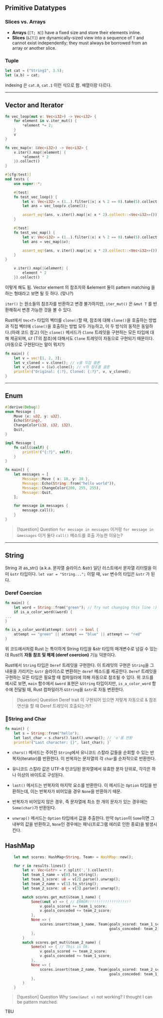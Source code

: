## Primitive Datatypes
### Slices vs. Arrays

- **Arrays** (`[T; N]`) have a fixed size and store their elements inline.
- **Slices** (`&[T]`) are dynamically-sized view into a sequence of `T` and cannot exist independently; they must always be borrowed from an array or another slice.

### Tuple
```rust
let cat = ("String1", 3.5);
let (a,b) = cat;
```

indexing 은 `cat.0`, `cat.1` 이런 식으로 함. 배열이랑 다르다.

---
## Vector and Iterator

```rust
fn vec_loop(mut v: Vec<i32>) -> Vec<i32> {
    for element in v.iter_mut() {
        *element *= 2;
    }
    v
}

fn vec_map(v: &Vec<i32>) -> Vec<i32> {
    v.iter().map(|element| {
        *element * 2
    }).collect()
}

#[cfg(test)]
mod tests {
    use super::*;

    #[test]
    fn test_vec_loop() {
        let v: Vec<i32> = (1..).filter(|x| x % 2 == 0).take(5).collect();
        let ans = vec_loop(v.clone());

        assert_eq!(ans, v.iter().map(|x| x * 2).collect::<Vec<i32>>());
    }

    #[test]
    fn test_vec_map() {
        let v: Vec<i32> = (1..).filter(|x| x % 2 == 0).take(5).collect();
        let ans = vec_map(&v);

        assert_eq!(ans, v.iter().map(|x| x * 2).collect::<Vec<i32>>());
    }
}
```

```rust
    v.iter().map(|&element| {
        element * 2
    }).collect()
```

이렇게 해도 됨. Vector element 의 참조자와 &element 둘이 pattern matching 을 하는 형태라고 보면 될 듯 하다. (맞나?)

 `iter()` 는 원소들의 참조자를 반환하고 변경 불가하지만, `iter_mut()` 은 `&mut T` 를 반환해줘서 변경 가능한 것을 볼 수 있다.

Rust에서 `Vec<T>` 타입의 벡터를 `clone()`할 때, 참조에 대해 `clone()`을 호출하는 방법과 직접 벡터에 `clone()`을 호출하는 방법 모두 가능하고, 이 두 방식의 동작은 동일하다.(아래 코드 참고) 
이는 `clone()` 메서드가 `Clone` 트레잇을 구현하는 모든 타입에 대해 제공되며, `&T` (T의 참조)에 대해서도 `Clone` 트레잇이 자동으로 구현되기 때문이다. (자동으로 구현된다는 말이 뭐지?)

```rust
fn main() {
    let v = vec![1, 2, 3];
    let v_cloned = v.clone(); // v를 직접 클론
    let v_cloned = (&v).clone(); // v의 참조를 클론
    println!("Original: {:?}, Cloned: {:?}", v, v_cloned);
}
```

---
## Enum

```rust
#[derive(Debug)]
enum Message {
    Move {x: u32, y: u32},
    Echo(String),
    ChangeColor(i32, i32, i32),
    Quit,
}

impl Message {
    fn call(&self) {
        println!("{:?}", self);
    }
}

fn main() {
    let messages = [
        Message::Move { x: 10, y: 30 },
        Message::Echo(String::from("hello world")),
        Message::ChangeColor(200, 255, 255),
        Message::Quit,
    ];

    for message in messages {
        message.call();
    }
}
```

> [!question] Question
>  `for message in messages` 이거랑  `for message in &messages` 이거 둘다 `call()` 메소드를 호출 가능한 이유는?

---
## String

String 과 as_str() (a.k.a. 문자열 슬라이스 &str)
일단 러스트에서 문자열 리터럴을 이미 `&str`  타입이다.
`let var = "String...";` 
이럴 때, `var` 변수의 타입은 `&str` 가 된다. 

### Deref Coercion
```rust
fn main() {
    let word = String::from("green"); // Try not changing this line :)
    if is_a_color_word(&word) {
...
}

fn is_a_color_word(attempt: &str) -> bool {
    attempt == "green" || attempt == "blue" || attempt == "red"
}
```

위 코드에서처럼 Rust 는 특이하게 String 타입을 &str 타입의 매개변수로 넘길 수 있는데 Rust의 **자동 참조 및 해제 (deref coercion)** 기능 덕분이다. 

Rust에서 `String` 타입은 `Deref` 트레잇을 구현한다. 이 트레잇의 구현은 `String`을 그 내용을 가리키는 `&str` 슬라이스로 변환하는 `deref` 메소드를 제공한다. `Deref` 트레잇을 구현하는 모든 타입은 필요할 때 컴파일러에 의해 자동으로 참조될 수 있다. 
위 코드를 예시로 보면, `main` 함수에서 `&word` 표현은 `&String` 타입이지만, `is_a_color_word` 함수에 전달될 때, Rust 컴파일러가 `&String`을 `&str`로 자동 변환한다. 

> [!question] Question
> Deref trait 이 구현되어 있으면 저렇게 자동으로 & 참조 연산을 할 때 Deref 트레잇이 호출되는가?

### String and Char

```rust
fn main() {
	let s = String::from("hello");
	let last_char = s.chars().last().unwrap(); // 'o'를 반환     
	println!("Last character: {}", last_char); }`
```
- `chars()` 메서드는 주어진 `String`에서 유니코드 스칼라 값들을 순회할 수 있는 반복자(iterator)를 반환한다. 이 반복자는 문자열의 각 `char`를 순차적으로 반환한다.
- 유니코드 스칼라 값은 UTF-8 인코딩된 문자열에서 유효한 문자 단위로, 각각은 하나 이상의 바이트로 구성된다.

- `last()` 메서드는 반복자의 마지막 요소를 반환한다. 이 메서드는 `Option` 타입을 반환하는데, 이는 반복자가 비어있을 경우 `None`을 반환하기 때문.
- 반복자가 비어있지 않은 경우, 즉 문자열에 최소 한 개의 문자가 있는 경우에는 `Some(char)`가 반환된다.

- `unwrap()` 메서드는 `Option` 타입에서 값을 추출한다. 만약 `Option`이 `Some`이면 그 내부의 값을 반환하고, `None`인 경우에는 패닉(프로그램 에러로 인한 종료)을 발생시킨다.

## HashMap

```rust
    let mut scores: HashMap<String, Team> = HashMap::new();

    for r in results.lines() {
        let v: Vec<&str> = r.split(',').collect();
        let team_1_name = v[0].to_string();
        let team_1_score: u8 = v[2].parse().unwrap();
        let team_2_name = v[1].to_string();
        let team_2_score: u8 = v[3].parse().unwrap();

        match scores.get_mut(&team_1_name) {
            Some(&mut v) => { // ERROR!!!!!!!!!!!!!!!!!!!!
                v.goals_scored += team_1_score;
                v.goals_conceded += team_2_score;
            },
            None => {
                scores.insert(team_1_name, Team{goals_scored: team_1_score,
                                                goals_conceded: team_2_score});
            },
        }
        match scores.get_mut(&team_2_name) {
            Some(v) => { // This is Ok.
                v.goals_scored += team_2_score;
                v.goals_conceded += team_1_score;
            },
            None => {
                scores.insert(team_2_name, Team{goals_scored: team_2_score,
                                                goals_conceded: team_1_score});
            },
        }
    }
```

>[!question] Question
> Why `Some(&mut v)` not working? I thought I can be pattern matched.

TBU